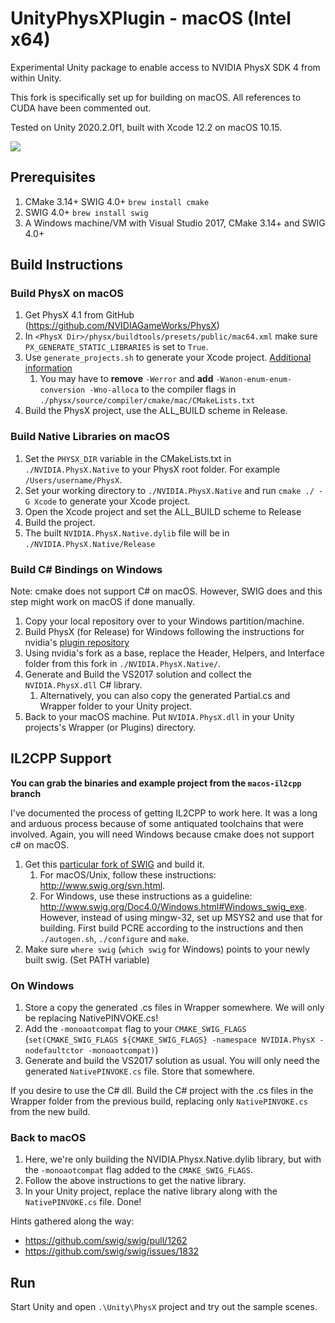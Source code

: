 # UnityPhysXPlugin - macOS (Intel x64)
Experimental Unity package to enable access to NVIDIA PhysX SDK 4 from within Unity.  

This fork is specifically set up for building on macOS. All references to CUDA have been commented out.

Tested on Unity 2020.2.0f1, built with Xcode 12.2 on macOS 10.15.

![](https://media2.giphy.com/media/ccjpXXMEhVpYaJsARV/giphy.gif?cid=790b7611be7f642ee71792bcd1e5a256991de528bc76d207&rid=giphy.gif&ct=g)

Prerequisites
---
1. CMake 3.14+ SWIG 4.0+ `brew install cmake`
1. SWIG 4.0+ `brew install swig`
1. A Windows machine/VM with Visual Studio 2017, CMake 3.14+ and SWIG 4.0+

Build Instructions
---
### Build PhysX on macOS

1. Get PhysX 4.1 from GitHub (https://github.com/NVIDIAGameWorks/PhysX)
1. In `<PhysX Dir>/physx/buildtools/presets/public/mac64.xml` make sure `PX_GENERATE_STATIC_LIBRARIES` is set to `True`.
1. Use `generate_projects.sh` to generate your Xcode project. [Additional information](https://gameworksdocs.nvidia.com/PhysX/4.1/documentation/platformreadme/mac/readme_mac.html)
    1. You may have to **remove** `-Werror` and **add** `-Wanon-enum-enum-conversion -Wno-alloca` to the compiler flags in `./physx/source/compiler/cmake/mac/CMakeLists.txt`
1. Build the PhysX project, use the ALL_BUILD scheme in Release.

### Build Native Libraries on macOS

1. Set the `PHYSX_DIR` variable in the CMakeLists.txt in `./NVIDIA.PhysX.Native` to your PhysX root folder. For example `/Users/username/PhysX`.
1. Set your working directory to `./NVIDIA.PhysX.Native` and run `cmake ./ -G Xcode` to generate your Xcode project.
1. Open the Xcode project and set the ALL_BUILD scheme to Release
1. Build the project.
1. The built `NVIDIA.PhysX.Native.dylib` file will be in `./NVIDIA.PhysX.Native/Release`

### Build C# Bindings on Windows

Note: cmake does not support C# on macOS. However, SWIG does and this step might work on macOS if done manually.
1. Copy your local repository over to your Windows partition/machine.
1. Build PhysX (for Release) for Windows following the instructions for nvidia's [plugin repository](https://github.com/NVIDIAGameWorks/UnityPhysXPlugin)
1. Using nvidia's fork as a base, replace the Header, Helpers, and Interface folder from this fork in `./NVIDIA.PhysX.Native/`.
1. Generate and Build the VS2017 solution and collect the `NVIDIA.PhysX.dll` C# library.
    1. Alternatively, you can also copy the generated Partial.cs and Wrapper folder to your Unity project.
1. Back to your macOS machine. Put `NVIDIA.PhysX.dll` in your Unity projects's Wrapper (or Plugins) directory.

IL2CPP Support
---

**You can grab the binaries and example project from the `macos-il2cpp` branch**

I've documented the process of getting IL2CPP to work here. It was a long and arduous process because of some antiquated toolchains that were involved.
Again, you will need Windows because cmake does not support c# on macOS.

1. Get this [particular fork of SWIG](https://github.com/LostPolygon/swig/tree/monoaot) and build it.
    1. For macOS/Unix, follow these instructions: http://www.swig.org/svn.html.
    2. For Windows, use these instructions as a guideline: http://www.swig.org/Doc4.0/Windows.html#Windows_swig_exe. However, instead of using mingw-32, set up MSYS2 and use that for building. First build PCRE according to the instructions and then `./autogen.sh`, `./configure` and `make`.
1. Make sure `where swig` (`which swig` for Windows) points to your newly built swig. (Set PATH variable)

### On Windows
1. Store a copy the generated .cs files in Wrapper somewhere. We will only be replacing NativePINVOKE.cs!
1. Add the `-monoaotcompat` flag to your `CMAKE_SWIG_FLAGS` (`set(CMAKE_SWIG_FLAGS ${CMAKE_SWIG_FLAGS} -namespace NVIDIA.PhysX -nodefaultctor -monoaotcompat)`)
1. Generate and build the VS2017 solution as usual. You will only need the generated `NativePINVOKE.cs` file. Store that somewhere.

If you desire to use the C# dll. Build the C# project with the .cs files in the Wrapper folder from the previous build, replacing only `NativePINVOKE.cs` from the new build.

### Back to macOS
1. Here, we're only building the NVIDIA.Physx.Native.dylib library, but with the `-monoaotcompat` flag added to the `CMAKE_SWIG_FLAGS`.
1. Follow the above instructions to get the native library.
1. In your Unity project, replace the native library along with the `NativePINVOKE.cs` file. Done!

Hints gathered along the way:
- https://github.com/swig/swig/pull/1262
- https://github.com/swig/swig/issues/1832

Run
---

Start Unity and open `.\Unity\PhysX` project and try out the sample scenes.
